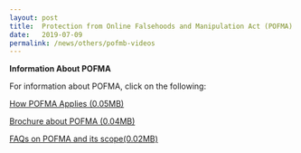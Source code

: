 ```yaml
---
layout: post
title:  Protection from Online Falsehoods and Manipulation Act (POFMA) - Compilation of Public Materials
date:   2019-07-09
permalink: /news/others/pofmb-videos
---
```



**Information About POFMA**

For information about POFMA, click on the following:


[How POFMA Applies (0.05MB)](/files/news/others/HowPOFMAApplies.pdf)

[Brochure about POFMA (0.04MB)](/files/news/others/POFMABrochure.pdf)

[FAQs on POFMA and its scope(0.02MB)](/files/news/others/POFMA-FAQs.pdf)
